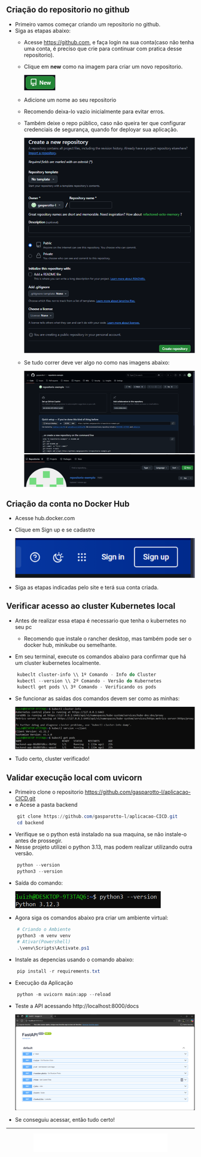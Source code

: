 ## Criação do repositorio no github

- Primeiro vamos começar criando um repositorio no github. 
- Siga as etapas abaixo:
    - Acesse https://github.com, e faça login na sua conta(caso não tenha uma conta, é preciso que crie para continuar com pratica desse repositorio).
    - Clique em <b>new</b> como na imagem para criar um novo repositorio.
    
        ![alt text](../../assets/et1/new.png)

    - Adicione um nome ao seu repositorio 
    - Recomendo deixa-lo vazio inicialmente para evitar erros.
    - Também deixe o repo público, caso não queira ter que configurar credenciais de segurança, quando for deployar sua aplicação.

        ![alt text](<../../assets/et1/criação repo.png>)  

    - Se tudo correr deve ver algo no como nas imagens abaixo:

        ![alt text](../../assets/et1/repocriado.png)  
        ![alt text](../../assets/et1/repocriado2.png)

## Criação da conta no Docker Hub

- Acesse hub.docker.com

- Clique em Sign up e se cadastre

    ![alt text](../../assets/et1/dockerhub.png)

- Siga as etapas indicadas pelo site e terá sua conta criada.


## Verificar acesso ao cluster Kubernetes local

- Antes de realizar essa etapa é necessario que tenha o kubernetes no seu pc
    - Recomendo que instale o rancher desktop, mas também pode ser o docker hub, minikube ou semelhante.

- Em seu terminal, execute os comandos abaixo para confirmar que há um cluster kubernetes localmente.
```powershell
    kubeclt cluster-info \\ 1º Comando - Info do Cluster
    kubectl --version \\ 2º Comando - Versão do Kubernetes
    kubectl get pods \\ 3º Comando - Verificando os pods
```
- Se funcionar as saidas dos comandos devem ser como as minhas:

    ![alt text](../../assets/et1/saidacomandos.png)

- Tudo certo, cluster verificado!

## Validar execução local com uvicorn

- Primeiro clone o repositorio https://github.com/gasparotto-l/aplicacao-CICD.git 
- e Acese a pasta backend

```powershell
    git clone https://github.com/gasparotto-l/aplicacao-CICD.git
    cd backend
```

- Verifique se o python está instalado na sua maquina, se não instale-o antes de prossegir.
- Nesse projeto utilizei o python 3.13, mas podem realizar utilizando outra versão.

```powershell
    python --version
    python3 --version
```
- Saída do comando:

   ![alt text](../../assets/et1/python.png)

- Agora siga os comandos abaixo pra criar um ambiente virtual:
```powershell
    # Criando o Ambiente
    python3 -m venv venv
    # Ativar(Powershell)
    .\venv\Scripts\Activate.ps1
```
- Instale as depencias usando o comando abaixo:
```powershell
    pip install -r requirements.txt
```
- Execução da Aplicação 
```powershell
    python -m uvicorn main:app --reload
```

- Teste a API acessando http://localhost:8000/docs

    ![alt text](../../assets/et1/backendocs.png)

- Se conseguiu acessar, então tudo certo!

---

<p align="center">
  <a href="Etapas/2-Conteinerização-com-DockerHub/README.md">
    <img src="elementosgraficos/proxima.png" alt="Proxima Etapa" height="50">
  </a>
</p>

